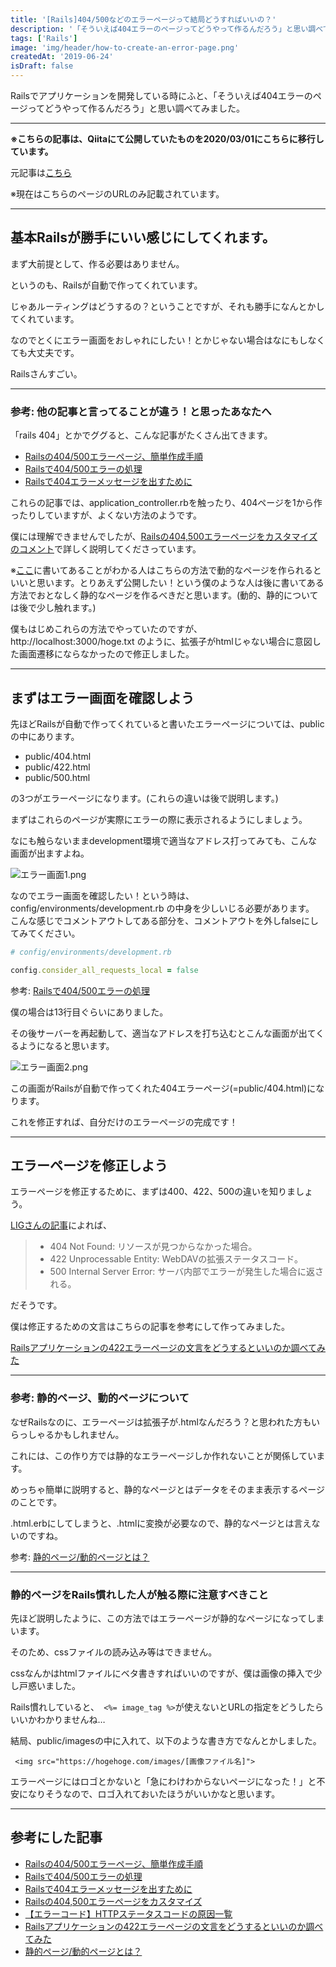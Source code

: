 ```yaml
---
title: '[Rails]404/500などのエラーページって結局どうすればいいの？'
description: '「そういえば404エラーのページってどうやって作るんだろう」と思い調べてみました'
tags: ['Rails']
image: 'img/header/how-to-create-an-error-page.png'
createdAt: '2019-06-24'
isDraft: false
---
```


Railsでアプリケーションを開発している時にふと、「そういえば404エラーのページってどうやって作るんだろう」と思い調べてみました。

---------

**※こちらの記事は、Qiitaにて公開していたものを2020/03/01にこちらに移行しています。**

元記事は[こちら](https://qiita.com/dach1_ken/items/6bbdfdd56ef84e3b2233)

※現在はこちらのページのURLのみ記載されています。

-------

## 基本Railsが勝手にいい感じにしてくれます。

まず大前提として、作る必要はありません。

というのも、Railsが自動で作ってくれています。

じゃあルーティングはどうするの？ということですが、それも勝手になんとかしてくれています。

なのでとくにエラー画面をおしゃれにしたい！とかじゃない場合はなにもしなくても大丈夫です。

Railsさんすごい。

--------

### 参考: 他の記事と言ってることが違う！と思ったあなたへ

「rails 404」とかでググると、こんな記事がたくさん出てきます。

- [Railsの404/500エラーページ、簡単作成手順](http://morizyun.github.io/blog/custom-error-404-500-page/)
- [Railsで404/500エラーの処理](http://qiita.com/blueinkinc/items/fb1ea251197003deec12)
- [Railsで404エラーメッセージを出すために](http://qiita.com/suzuki_koya/items/b2a7039b08917e2171df)

これらの記事では、application_controller.rbを触ったり、404ページを1から作ったりしていますが、よくない方法のようです。

僕には理解できませんでしたが、[Railsの404,500エラーページをカスタマイズのコメント](http://qiita.com/mr-myself/items/c2f4fb2e5dcee6a336f3#comment-23298b703d75b7d27487)で詳しく説明してくださっています。

※[ここ](http://qiita.com/mr-myself/items/c2f4fb2e5dcee6a336f3#comment-23298b703d75b7d27487)に書いてあることがわかる人はこちらの方法で動的なページを作られるといいと思います。とりあえず公開したい！という僕のような人は後に書いてある方法でおとなしく静的なページを作るべきだと思います。(動的、静的については後で少し触れます。)

僕もはじめこれらの方法でやっていたのですが、http://localhost:3000/hoge.txt のように、拡張子がhtmlじゃない場合に意図した画面遷移にならなかったので修正しました。

-----------

## まずはエラー画面を確認しよう

先ほどRailsが自動で作ってくれていると書いたエラーページについては、publicの中にあります。

- public/404.html
- public/422.html
- public/500.html

の3つがエラーページになります。(これらの違いは後で説明します。)

まずはこれらのページが実際にエラーの際に表示されるようにしましょう。

なにも触らないままdevelopment環境で適当なアドレス打ってみても、こんな画面が出ますよね。

![エラー画面1.png](img/how-to-create-an-error-page/1.png)

なのでエラー画面を確認したい！という時は、config/environments/development.rb の中身を少しいじる必要があります。
こんな感じでコメントアウトしてある部分を、コメントアウトを外しfalseにしてみてください。

```ruby
# config/environments/development.rb

config.consider_all_requests_local = false
```

参考: [Railsで404/500エラーの処理](http://qiita.com/blueinkinc/items/fb1ea251197003deec12)

僕の場合は13行目ぐらいにありました。

その後サーバーを再起動して、適当なアドレスを打ち込むとこんな画面が出てくるようになると思います。

![エラー画面2.png](img/how-to-create-an-error-page/2.png)

この画面がRailsが自動で作ってくれた404エラーページ(=public/404.html)になります。

これを修正すれば、自分だけのエラーページの完成です！

-----------

## エラーページを修正しよう

エラーページを修正するために、まずは400、422、500の違いを知りましょう。

[LIGさんの記事](https://liginc.co.jp/web/programming/164003)によれば、

> - 404 Not Found: リソースが見つからなかった場合。
> - 422 Unprocessable Entity: WebDAVの拡張ステータスコード。
> - 500 Internal Server Error: サーバ内部でエラーが発生した場合に返される。

だそうです。

僕は修正するための文言はこちらの記事を参考にして作ってみました。

[Railsアプリケーションの422エラーページの文言をどうするといいのか調べてみた](http://qiita.com/icb54615/items/d6a1b504c4d1a5288d73)

-----------

### 参考: 静的ページ、動的ページについて

なぜRailsなのに、エラーページは拡張子が.htmlなんだろう？と思われた方もいらっしゃるかもしれません。

これには、この作り方では静的なエラーページしか作れないことが関係しています。

めっちゃ簡単に説明すると、静的なページとはデータをそのまま表示するページのことです。

.html.erbにしてしまうと、.htmlに変換が必要なので、静的なページとは言えないのですね。

参考: [静的ページ/動的ページとは？](http://htmlspecial.net/2008/03/17/aaaaeawebyuy/)

-----------

### 静的ページをRails慣れした人が触る際に注意すべきこと

先ほど説明したように、この方法ではエラーページが静的なページになってしまいます。

そのため、cssファイルの読み込み等はできません。

cssなんかはhtmlファイルにベタ書きすればいいのですが、僕は画像の挿入で少し戸惑いました。

Rails慣れしていると、` <%= image_tag %>`が使えないとURLの指定をどうしたらいいかわかりませんね…

結局、public/imagesの中に入れて、以下のような書き方でなんとかしました。

` <img src="https://hogehoge.com/images/[画像ファイル名]">`

エラーページにはロゴとかないと「急にわけわからないページになった！」と不安になりそうなので、ロゴ入れておいたほうがいいかなと思います。

---------

## 参考にした記事

- [Railsの404/500エラーページ、簡単作成手順](http://morizyun.github.io/blog/custom-error-404-500-page/)
- [Railsで404/500エラーの処理](http://qiita.com/blueinkinc/items/fb1ea251197003deec12)
- [Railsで404エラーメッセージを出すために](http://qiita.com/suzuki_koya/items/b2a7039b08917e2171df)
- [Railsの404,500エラーページをカスタマイズ](http://qiita.com/mr-myself/items/c2f4fb2e5dcee6a336f3)
- [【エラーコード】HTTPステータスコードの原因一覧](https://liginc.co.jp/web/programming/164003)
- [Railsアプリケーションの422エラーページの文言をどうするといいのか調べてみた](http://qiita.com/icb54615/items/d6a1b504c4d1a5288d73)
- [静的ページ/動的ページとは？](http://htmlspecial.net/2008/03/17/aaaaeawebyuy/)
